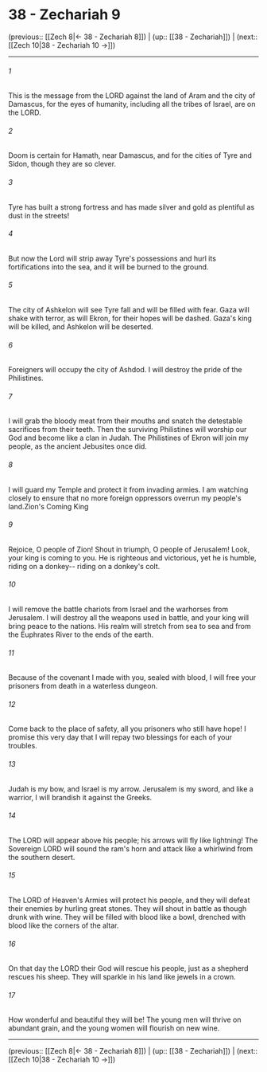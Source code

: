 # 38 - Zechariah 9

(previous:: [[Zech 8|← 38 - Zechariah 8]]) | (up:: [[38 - Zechariah]]) | (next:: [[Zech 10|38 - Zechariah 10 →]])

***


###### 1 
This is the message from the LORD against the land of Aram and the city of Damascus, for the eyes of humanity, including all the tribes of Israel, are on the LORD. 

###### 2 
Doom is certain for Hamath, near Damascus, and for the cities of Tyre and Sidon, though they are so clever. 

###### 3 
Tyre has built a strong fortress and has made silver and gold as plentiful as dust in the streets! 

###### 4 
But now the Lord will strip away Tyre's possessions and hurl its fortifications into the sea, and it will be burned to the ground. 

###### 5 
The city of Ashkelon will see Tyre fall and will be filled with fear. Gaza will shake with terror, as will Ekron, for their hopes will be dashed. Gaza's king will be killed, and Ashkelon will be deserted. 

###### 6 
Foreigners will occupy the city of Ashdod. I will destroy the pride of the Philistines. 

###### 7 
I will grab the bloody meat from their mouths and snatch the detestable sacrifices from their teeth. Then the surviving Philistines will worship our God and become like a clan in Judah. The Philistines of Ekron will join my people, as the ancient Jebusites once did. 

###### 8 
I will guard my Temple and protect it from invading armies. I am watching closely to ensure that no more foreign oppressors overrun my people's land.Zion's Coming King 

###### 9 
Rejoice, O people of Zion! Shout in triumph, O people of Jerusalem! Look, your king is coming to you. He is righteous and victorious, yet he is humble, riding on a donkey-- riding on a donkey's colt. 

###### 10 
I will remove the battle chariots from Israel and the warhorses from Jerusalem. I will destroy all the weapons used in battle, and your king will bring peace to the nations. His realm will stretch from sea to sea and from the Euphrates River to the ends of the earth. 

###### 11 
Because of the covenant I made with you, sealed with blood, I will free your prisoners from death in a waterless dungeon. 

###### 12 
Come back to the place of safety, all you prisoners who still have hope! I promise this very day that I will repay two blessings for each of your troubles. 

###### 13 
Judah is my bow, and Israel is my arrow. Jerusalem is my sword, and like a warrior, I will brandish it against the Greeks. 

###### 14 
The LORD will appear above his people; his arrows will fly like lightning! The Sovereign LORD will sound the ram's horn and attack like a whirlwind from the southern desert. 

###### 15 
The LORD of Heaven's Armies will protect his people, and they will defeat their enemies by hurling great stones. They will shout in battle as though drunk with wine. They will be filled with blood like a bowl, drenched with blood like the corners of the altar. 

###### 16 
On that day the LORD their God will rescue his people, just as a shepherd rescues his sheep. They will sparkle in his land like jewels in a crown. 

###### 17 
How wonderful and beautiful they will be! The young men will thrive on abundant grain, and the young women will flourish on new wine.

***

(previous:: [[Zech 8|← 38 - Zechariah 8]]) | (up:: [[38 - Zechariah]]) | (next:: [[Zech 10|38 - Zechariah 10 →]])
